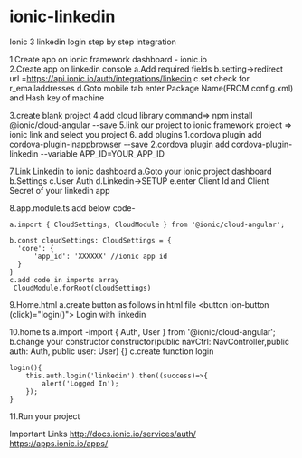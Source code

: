 # ionic-linkedin
Ionic 3 linkedin login step by step integration


	
1.Create app on ionic framework dashboard - ionic.io<br>
2.Create app on linkedin console
	a.Add required fields
	b.setting->redirect url =https://api.ionic.io/auth/integrations/linkedin
	c.set check for r_emailaddresses
	d.Goto mobile tab enter Package Name(FROM config.xml) and Hash key of machine 

3.create blank project
4.add cloud library command=> npm install @ionic/cloud-angular --save
5.link our project to ionic framework project => ionic link and select you project
6. add plugins
	1.cordova plugin add cordova-plugin-inappbrowser --save
	2.cordova plugin add cordova-plugin-linkedin --variable APP_ID=YOUR_APP_ID

7.Link Linkedin to ionic dashboard
	a.Goto your ionic project dashboard
	b.Settings
	c.User Auth
	d.Linkedin->SETUP
	e.enter Client Id and Client Secret of your linkedin app

8.app.module.ts
	add below code-

	a.import { CloudSettings, CloudModule } from '@ionic/cloud-angular';

	b.const cloudSettings: CloudSettings = {
	  'core': {
	      'app_id': 'XXXXXX' //ionic app id
	  }
	}
	c.add code in imports array
	 CloudModule.forRoot(cloudSettings)




9.Home.html
	a.create button as follows in html file
	<button ion-button (click)="login()"> Login with linkedin</button>

10.home.ts
	a.import 
	-import { Auth, User } from '@ionic/cloud-angular';
	b.change your constructor
	 constructor(public navCtrl: NavController,public auth: Auth, public user: User) {}
	c.create function login

	login(){  	
  		this.auth.login('linkedin').then((success)=>{
  			alert('Logged In');
  		});
  	}

11.Run your project
	
Important Links
http://docs.ionic.io/services/auth/
https://apps.ionic.io/apps/
